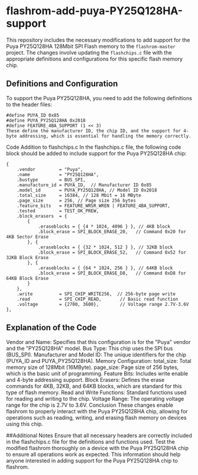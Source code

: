 # flashrom-add-puya-PY25Q128HA-support

This repository includes the necessary modifications to add support for the Puya PY25Q128HA 128Mbit SPI Flash memory to the `flashrom-master` project. The changes involve updating the `flashchips.c` file with the appropriate definitions and configurations for this specific flash memory chip.

## Definitions and Configuration

To support the Puya PY25Q128HA, you need to add the following definitions to the header files:
```
#define PUYA_ID 0x85
#define PUYA_PY25Q128HA 0x2018
#define FEATURE_4BA_SUPPORT (1 << 3)
These define the manufacturer ID, the chip ID, and the support for 4-byte addressing, which is essential for handling the memory correctly.
```

Code Addition to flashchips.c
In the flashchips.c file, the following code block should be added to include support for the Puya PY25Q128HA chip:
```` 
{
    .vendor         = "Puya",
    .name           = "PY25Q128HA",
    .bustype        = BUS_SPI,
    .manufacture_id = PUYA_ID,  // Manufacturer ID 0x85
    .model_id       = PUYA_PY25Q128HA, // Model ID 0x2018
    .total_size     = 16384, // 128 Mbit = 16 MByte
    .page_size      = 256, // Page size 256 bytes
    .feature_bits   = FEATURE_WRSR_WREN | FEATURE_4BA_SUPPORT,
    .tested         = TEST_OK_PREW,
    .block_erasers  = {
        {
            .eraseblocks = { {4 * 1024, 4096 } }, // 4KB block
            .block_erase = SPI_BLOCK_ERASE_20,   // Command 0x20 for 4KB Sector Erase
        }, {
            .eraseblocks = { {32 * 1024, 512 } }, // 32KB block
            .block_erase = SPI_BLOCK_ERASE_52,   // Command 0x52 for 32KB Block Erase
        }, {
            .eraseblocks = { {64 * 1024, 256 } }, // 64KB block
            .block_erase = SPI_BLOCK_ERASE_D8,   // Command 0xD8 for 64KB Block Erase
        }
    },
    .write          = SPI_CHIP_WRITE256,  // 256-byte page write
    .read           = SPI_CHIP_READ,       // Basic read function
    .voltage        = {2700, 3600},        // Voltage range 2.7V-3.6V
},
````

## Explanation of the Code
Vendor and Name: Specifies that this configuration is for the "Puya" vendor and the "PY25Q128HA" model.
Bus Type: This chip uses the SPI bus (BUS_SPI).
Manufacturer and Model ID: The unique identifiers for the chip (PUYA_ID and PUYA_PY25Q128HA).
Memory Configuration:
total_size: Total memory size of 128Mbit (16MByte).
page_size: Page size of 256 bytes, which is the basic unit of programming.
Feature Bits: Includes write enable and 4-byte addressing support.
Block Erasers: Defines the erase commands for 4KB, 32KB, and 64KB blocks, which are standard for this type of flash memory.
Read and Write Functions: Standard functions used for reading and writing to the chip.
Voltage Range: The operating voltage range for the chip is 2.7V to 3.6V.
Conclusion
These changes enable flashrom to properly interact with the Puya PY25Q128HA chip, allowing for operations such as reading, writing, and erasing flash memory on devices using this chip.

##Additional Notes
Ensure that all necessary headers are correctly included in the flashchips.c file for the definitions and functions used.
Test the modified flashrom thoroughly on a device with the Puya PY25Q128HA chip to ensure all operations work as expected.
This information should help anyone interested in adding support for the Puya PY25Q128HA chip to flashrom.
